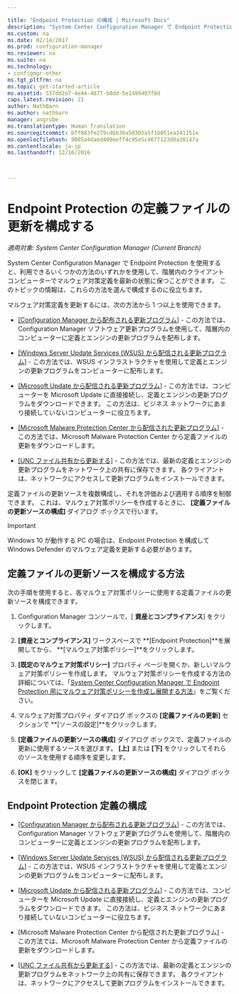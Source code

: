 ```yaml
---

title: "Endpoint Protection の構成 | Microsoft Docs"
description: "System Center Configuration Manager で Endpoint Protection を使用する方法を選択および構成し、クライアント コンピューターでマルウェア対策定義を最新の状態に保つ方法について説明します。"
ms.custom: na
ms.date: 02/14/2017
ms.prod: configuration-manager
ms.reviewer: na
ms.suite: na
ms.technology:
- configmgr-other
ms.tgt_pltfrm: na
ms.topic: get-started-article
ms.assetid: 537dd2a7-4e44-4877-b8dd-5e1499407f8d
caps.latest.revision: 21
author: NathBarn
ms.author: nathbarn
manager: angrobe
ms.translationtype: Human Translation
ms.sourcegitcommit: bff083fe279cd6b36a58305a5f16051ea241151e
ms.openlocfilehash: 9085a4daed409eeff4c95e5c467f123d0a38147a
ms.contentlocale: ja-jp
ms.lasthandoff: 12/16/2016



---
```


#  <a name="configure-definition-updates-for-endpoint-protection"></a>Endpoint Protection の定義ファイルの更新を構成する  

*適用対象: System Center Configuration Manager (Current Branch)*

 System Center Configuration Manager で Endpoint Protection を使用すると、利用できるいくつかの方法のいずれかを使用して、階層内のクライアント コンピューターでマルウェア対策定義を最新の状態に保つことができます。 このトピックの情報は、これらの方法を選んで構成するのに役立ちます。

 マルウェア対策定義を更新するには、次の方法から 1 つ以上を使用できます。

-   [[Configuration Manager から配布される更新プログラム]](endpoint-definitions-configmgr.md) - この方法では、Configuration Manager ソフトウェア更新プログラムを使用して、階層内のコンピューターに定義とエンジンの更新プログラムを配布します。

-   [[Windows Server Update Services (WSUS) から配信される更新プログラム]](endpoint-definitions-wsus.md) - この方法では、WSUS インフラストラクチャを使用して定義とエンジンの更新プログラムをコンピューターに配布します。

-   [[Microsoft Update から配信される更新プログラム]](endpoint-definitions-microsoft-updates.md) - この方法では、コンピューターを Microsoft Update に直接接続し、定義とエンジンの更新プログラムをダウンロードできます。 この方法は、ビジネス ネットワークにあまり接続していないコンピューターに役立ちます。

-   [[Microsoft Malware Protection Center から配信された更新プログラム]](endpoint-definitions-protection-center.md) - この方法では、Microsoft Malware Protection Center から定義ファイルの更新をダウンロードします。

-   [[UNC ファイル共有から更新する]](endpoint-definitions-network.md) - この方法では、最新の定義とエンジンの更新プログラムをネットワーク上の共有に保存できます。 各クライアントは、ネットワークにアクセスして更新プログラムをインストールできます。

 定義ファイルの更新ソースを複数構成し、それを評価および適用する順序を制御できます。 これは、マルウェア対策ポリシーを作成するときに、 **[定義ファイルの更新ソースの構成]** ダイアログ ボックスで行います。

> [!IMPORTANT]
>  Windows 10 が動作する PC の場合は、Endpoint Protection を構成して Windows Defender のマルウェア定義を更新する必要があります。

## <a name="how-to-configure-definition-update-sources"></a>定義ファイルの更新ソースを構成する方法
 次の手順を使用すると、各マルウェア対策ポリシーに使用する定義ファイルの更新ソースを構成できます。

1.  Configuration Manager コンソールで、[ **資産とコンプライアンス**] をクリックします。

2.  **[資産とコンプライアンス]** ワークスペースで **[Endpoint Protection]**を展開してから、 **[マルウェア対策ポリシー]**をクリックします。

3.  **[既定のマルウェア対策ポリシー]** プロパティ ページを開くか、新しいマルウェア対策ポリシーを作成します。 マルウェア対策ポリシーを作成する方法の詳細については、「[System Center Configuration Manager で Endpoint Protection 用にマルウェア対策ポリシーを作成し展開する方法](endpoint-antimalware-policies.md)」をご覧ください。

4.  マルウェア対策プロパティ ダイアログ ボックスの **[定義ファイルの更新]** セクションで **[ソースの設定]**をクリックします。

5.  **[定義ファイルの更新ソースの構成]** ダイアログ ボックスで、定義ファイルの更新に使用するソースを選びます。 **[上]** または **[下]** をクリックしてそれらのソースを使用する順序を変更します。

6.  **[OK]** をクリックして **[定義ファイルの更新ソースの構成]** ダイアログ ボックスを閉じます。

## <a name="configure-endpoint-protection-definitions"></a>Endpoint Protection 定義の構成

-   [[Configuration Manager から配布される更新プログラム]](endpoint-definitions-configmgr.md) - この方法では、Configuration Manager ソフトウェア更新プログラムを使用して、階層内のコンピューターに定義とエンジンの更新プログラムを配布します。

-   [[Windows Server Update Services (WSUS) から配信される更新プログラム]](endpoint-definitions-wsus.md) - この方法では、WSUS インフラストラクチャを使用して定義とエンジンの更新プログラムをコンピューターに配布します。

-   [[Microsoft Update から配信される更新プログラム]](endpoint-definitions-microsoft-updates.md) - この方法では、コンピューターを Microsoft Update に直接接続し、定義とエンジンの更新プログラムをダウンロードできます。 この方法は、ビジネス ネットワークにあまり接続していないコンピューターに役立ちます。

-   [Microsoft Malware Protection Center から配信された更新プログラム] - この方法では、Microsoft Malware Protection Center から定義ファイルの更新をダウンロードします。

-   [[UNC ファイル共有から更新する]](endpoint-definitions-network.md) - この方法では、最新の定義とエンジンの更新プログラムをネットワーク上の共有に保存できます。 各クライアントは、ネットワークにアクセスして更新プログラムをインストールできます。

